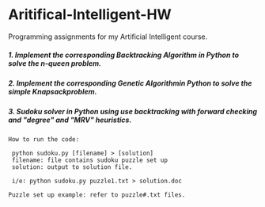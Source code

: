 # Aritifical-Intelligent-HW
Programming assignments for my Artificial Intelligent course. 

##### 1.  Implement the corresponding Backtracking Algorithm in Python to solve the n-queen problem.
##### 2.  Implement the corresponding Genetic Algorithmin Python to solve the simple Knapsackproblem.
##### 3.  Sudoku solver in Python using use backtracking with forward checking and "degree" and "MRV" heuristics. 
    How to run the code:
   
     python sudoku.py [filename] > [solution]
     filename: file contains sudoku puzzle set up
     solution: output to solution file.

     i/e: python sudoku.py puzzle1.txt > solution.doc

    Puzzle set up example: refer to puzzle#.txt files.
 

